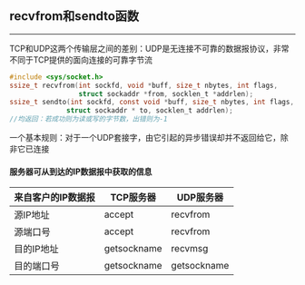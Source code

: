 ## recvfrom和sendto函数

---

​	TCP和UDP这两个传输层之间的差别：UDP是无连接不可靠的数据报协议，非常不同于TCP提供的面向连接的可靠字节流

```c
#include <sys/socket.h>
ssize_t recvfrom(int sockfd, void *buff, size_t nbytes, int flags, 
                 struct sockaddr *from, socklen_t *addrlen);
ssize_t sendto(int sockfd, const void *buff, size_t nbytes, int flags,
              struct sockaddr * to, socklen_t addrlen);	
//均返回：若成功则为读或写的字节数，出错则为-1
```

一个基本规则：对于一个UDP套接字，由它引起的异步错误却并不返回给它，除非它已连接

#### 服务器可从到达的IP数据报中获取的信息

| 来自客户的IP数据报 | TCP服务器   | UDP服务器   |
| ------------------ | ----------- | ----------- |
| 源IP地址           | accept      | recvfrom    |
| 源端口号           | accept      | recvfrom    |
| 目的IP地址         | getsockname | recvmsg     |
| 目的端口号         | getsockname | getsockname |

